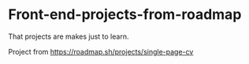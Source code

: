 # Front-end-projects-from-roadmap
That projects are makes just to learn.

Project from https://roadmap.sh/projects/single-page-cv
